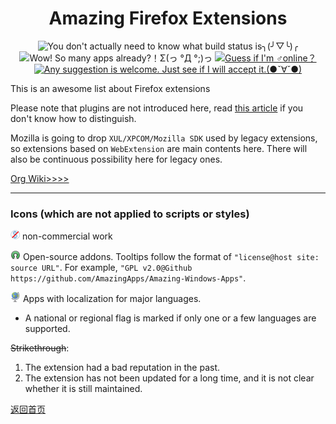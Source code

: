 <h1 align="center">Amazing Firefox Extensions</h1>

<p align="center">
<img src="https://img.shields.io/badge/build-passing-green.svg" title="You don't actually need to know what build status is╮(╯▽╰)╭" />
<img src="https://img.shields.io/badge/TOTAL%20COUNT-30-blue.svg" title="Wow! So many apps already?！Σ(っ °Д °;)っ" />
<a href="https://t.me/joinchat/AAAAAESLWZxuUSkUqqk1rA" target="_blank">
<img src="https://img.shields.io/badge/☎️contact-telegram-ff69b4.svg" title="Guess if I'm ♂online？"/>
</a>
<a href="https://github.com/AmazingApps/Amazing-Firefox-Extensions/issues" target="_blank">
<img src="https://img.shields.io/github/issues/AmazingApps/Amazing-Firefox-Extensions.svg" title="Any suggestion is welcome. Just see if I will accept it.(●ˇ∀ˇ●)"/>
</a>
</p>

This is an awesome list about Firefox extensions

Please note that plugins are not introduced here, read [this article](https://emlvirus.gitbooks.io/personal-knowledge-base/content/Info-Tech/add-ons.html) if you don't know how to distinguish.

Mozilla is going to drop `XUL/XPCOM/Mozilla SDK` used by legacy extensions, so extensions based on `WebExtension` are main contents here. There will also be continuous possibility here for legacy ones.

[Org Wiki>>>>](https://www.gitbook.com/read/book/amazing-apps/organization-wiki)

---

### Icons (which are not applied to scripts or styles)

![](/assets/noncommercial.png) non-commercial work

![](/assets/open-source-icon.png) Open-source addons. Tooltips follow the format of `"license@host site: source URL"`. For example, `"GPL v2.0@Github https://github.com/AmazingApps/Amazing-Windows-Apps"`.

![](/assets/earth-globe.png) Apps with localization for major languages.

* A national or regional flag is marked if only one or a few languages are supported.

~~Strikethrough~~:

1. The extension had a bad reputation in the past.
2. The extension has not been updated for a long time, and it is not clear whether it is still maintained.

[返回首页](http://amazingapps.org/)
